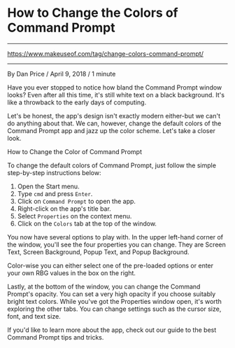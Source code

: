 # How to Change the Colors of Command Prompt

***

https://www.makeuseof.com/tag/change-colors-command-prompt/

***

By Dan Price / April 9, 2018 / 1 minute

Have you ever stopped to notice how bland the Command Prompt window looks? Even after all this time, it's still white text on a black background. It's like a throwback to the early days of computing.

Let's be honest, the app's design isn't exactly modern either-but we can't do anything about that. We can, however, change the default colors of the Command Prompt app and jazz up the color scheme. Let's take a closer look.

How to Change the Color of Command Prompt

To change the default colors of Command Prompt, just follow the simple step-by-step instructions below:

1. Open the Start menu.
2. Type `cmd` and press `Enter`.
3. Click on `Command Prompt` to open the app.
4. Right-click on the app's title bar.
5. Select `Properties` on the context menu.
6. Click on the `Colors` tab at the top of the window.

You now have several options to play with. In the upper left-hand corner of the window, you'll see the four properties you can change. They are Screen Text, Screen Background, Popup Text, and Popup Background. 

Color-wise you can either select one of the pre-loaded options or enter your own RBG values in the box on the right.

Lastly, at the bottom of the window, you can change the Command Prompt's opacity. You can set a very high opacity if you choose suitably bright text colors. While you've got the Properties window open, it's worth exploring the other tabs. You can change settings such as the cursor size, font, and text size.

If you'd like to learn more about the app, check out our guide to the best Command Prompt tips and tricks.

 
